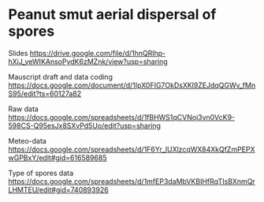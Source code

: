 # Peanut smut aerial dispersal of spores

Slides
https://drive.google.com/file/d/1hnQRlhp-hXiJ_yeWIKAnsoPydK6zMZnk/view?usp=sharing

Mauscript draft and data coding
https://docs.google.com/document/d/1IpX0FIG7OkDsXKl9ZEJdqQGWv_fMnS95/edit?ts=60127a82

Raw data
https://docs.google.com/spreadsheets/d/1fBHWS1qCVNoj3yn0VcK9-598CS-Q95esJx8SXvPd5Uo/edit?usp=sharing 

Meteo-data
https://docs.google.com/spreadsheets/d/1F6Yr_lUXlzcqWX84XkQfZmPEPXwGPBxY/edit#gid=616589685

Type of spores data
https://docs.google.com/spreadsheets/d/1mfEP3daMbVKBIHfRqTIsBXnmQrLHMTEU/edit#gid=740893926

